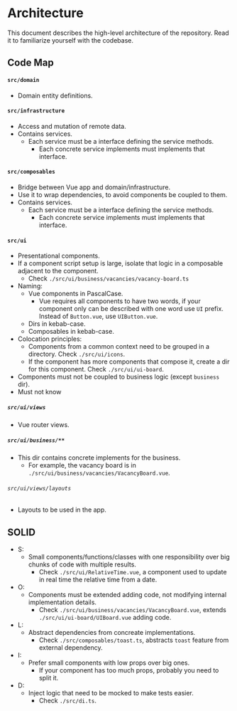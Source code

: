# Architecture

This document describes the high-level architecture of the repository. Read it to familiarize yourself with the codebase.

## Code Map

#### `src/domain`

- Domain entity definitions.

#### `src/infrastructure`

- Access and mutation of remote data.
- Contains services.
  - Each service must be a interface defining the service methods.
    - Each concrete service implements must implements that interface.

#### `src/composables`

- Bridge between Vue app and domain/infrastructure.
- Use it to wrap dependencies, to avoid components be coupled to them.
- Contains services.
  - Each service must be a interface defining the service methods.
    - Each concrete service implements must implements that interface.

#### `src/ui`

- Presentational components.
- If a component script setup is large, isolate that logic in a composable adjacent to the component.
  - Check `./src/ui/business/vacancies/vacancy-board.ts`
- Naming:
  - Vue components in PascalCase.
    - Vue requires all components to have two words, if your component only can be described with one word use `UI` prefix. Instead of `Button.vue`, use `UIButton.vue`.
  - Dirs in kebab-case.
  - Composables in kebab-case.
- Colocation principles:
  - Components from a common context need to be grouped in a directory. Check `./src/ui/icons`.
  - If the component has more components that compose it, create a dir for this component. Check `./src/ui/ui-board`.
- Components must not be coupled to business logic (except `business` dir).
- Must not know

##### `src/ui/views`

- Vue router views.

##### `src/ui/business/**`

- This dir contains concrete implements for the business.
  - For example, the vacancy board is in `./src/ui/business/vacancies/VacancyBoard.vue`.

###### `src/ui/views/layouts`

- Layouts to be used in the app.

## SOLID

- S:
  - Small components/functions/classes with one responsibility over big chunks of code with multiple results.
    - Check `./src/ui/RelativeTime.vue`, a component used to update in real time the relative time from a date.
- O:
  - Components must be extended adding code, not modifying internal implementation details.
    - Check `./src/ui/business/vacancies/VacancyBoard.vue`, extends `./src/ui/ui-board/UIBoard.vue` adding code.
- L:
  - Abstract dependencies from concreate implementations.
    - Check `./src/composables/toast.ts`, abstracts `toast` feature from external dependency.
- I:
  - Prefer small components with low props over big ones.
    - If your component has too much props, probably you need to split it.
- D:
  - Inject logic that need to be mocked to make tests easier.
    - Check `./src/di.ts`.
